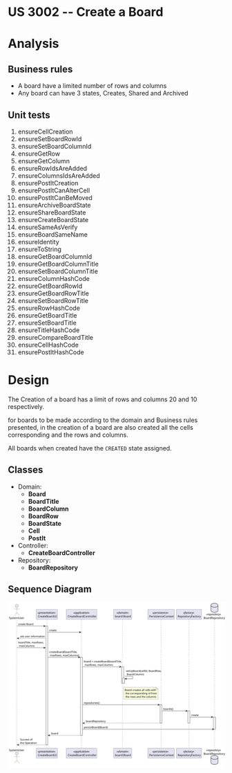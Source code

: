 US 3002 -- Create a Board
==============================

# Analysis

## Business rules

- A board have a limited number of rows and columns
- Any board can have 3 states, Creates, Shared and Archived

## Unit tests

1. ensureCellCreation
2. ensureSetBoardRowId
3. ensureSetBoardColumnId
4. ensureGetRow
5. ensureGetColumn
6. ensureRowIdsAreAdded
7. ensureColumnsIdsAreAdded
8. ensurePostItCreation
9. ensurePostItCanAlterCell
10. ensurePostItCanBeMoved
11. ensureArchiveBoardState
12. ensureShareBoardState
13. ensureCreateBoardState
14. ensureSameAsVerify
15. ensureBoardSameName
16. ensureIdentity
17. ensureToString
18. ensureGetBoardColumnId
19. ensureGetBoardColumnTitle
20. ensureSetBoardColumnTitle
21. ensureColumnHashCode
22. ensureGetBoardRowId
23. ensureGetBoardRowTitle
24. ensureSetBoardRowTitle
25. ensureRowHashCode
26. ensureGetBoardTitle
27. ensureSetBoardTitle
28. ensureTitleHashCode
29. ensureCompareBoardTitle
30. ensureCellHashCode
31. ensurePostItHashCode


# Design

The Creation of a board has a limit of rows and columns 20 and 10 respectively.

for boards to be made according to the domain and Business rules presented,  in the creation of a
board are also created all the cells corresponding and the rows and columns.

All boards when created have the `CREATED` state assigned.

## Classes

- Domain:
    + **Board**
    + **BoardTitle**
    + **BoardColumn**
    + **BoardRow**
    + **BoardState**
    + **Cell**
    + **PostIt**
- Controller:
    + **CreateBoardController**
- Repository:
    + **BoardRepository**

## Sequence Diagram

![diagram](createBoardSD.svg)
